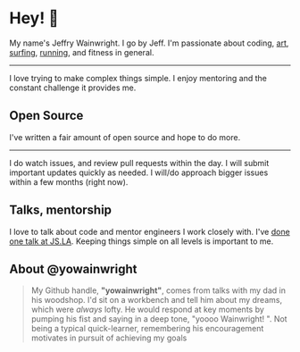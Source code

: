 # Hey! 🥤

My name's Jeffry Wainwright. I go by Jeff. 
I'm passionate about coding, [art](https://www.instagram.com/porkypaints/), [surfing](https://www.instagram.com/p/BrlE4oSnF05/), [running](https://www.strava.com/athletes/722335), and fitness in general. 

---

I love trying to make complex things simple. 
I enjoy mentoring and the constant challenge it provides me. 

## Open Source

I've written a fair amount of open source and hope to do more.

---

I do watch issues, and review pull requests within the day. I will submit important updates quickly as needed. I will/do approach bigger issues within a few months (right now). 

## Talks, mentorship

I love to talk about code and mentor engineers I work closely with. I've [done one talk at JS.LA](https://www.youtube.com/watch?v=8YQ8BGSOsyE). Keeping things simple on all levels is important to me.

## About @yowainwright

> My Github handle, **"yowainwright"**, comes from talks with my dad in his woodshop. I'd sit on a workbench and tell him about my dreams, which were _always_ lofty. He would respond at key moments by pumping his fist and saying in a deep tone, "yoooo Wainwright! ". Not being a typical quick-learner, remembering his encouragement motivates in pursuit of achieving my goals
